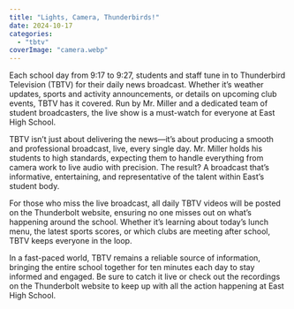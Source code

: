 ```yaml
---
title: "Lights, Camera, Thunderbirds!"
date: 2024-10-17
categories: 
  - "tbtv"
coverImage: "camera.webp"
---
```


Each school day from 9:17 to 9:27, students and staff tune in to Thunderbird Television (TBTV) for their daily news broadcast. Whether it’s weather updates, sports and activity announcements, or details on upcoming club events, TBTV has it covered. Run by Mr. Miller and a dedicated team of student broadcasters, the live show is a must-watch for everyone at East High School.

TBTV isn’t just about delivering the news—it’s about producing a smooth and professional broadcast, live, every single day. Mr. Miller holds his students to high standards, expecting them to handle everything from camera work to live audio with precision. The result? A broadcast that’s informative, entertaining, and representative of the talent within East’s student body.

For those who miss the live broadcast, all daily TBTV videos will be posted on the Thunderbolt website, ensuring no one misses out on what’s happening around the school. Whether it’s learning about today’s lunch menu, the latest sports scores, or which clubs are meeting after school, TBTV keeps everyone in the loop.

In a fast-paced world, TBTV remains a reliable source of information, bringing the entire school together for ten minutes each day to stay informed and engaged. Be sure to catch it live or check out the recordings on the Thunderbolt website to keep up with all the action happening at East High School.
